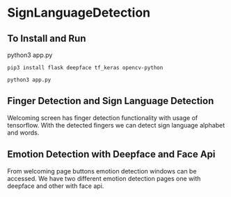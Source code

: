 # SignLanguageDetection

## To Install and Run

python3 app.py

```
pip3 install flask deepface tf_keras opencv-python
```

```
python3 app.py
```

## Finger Detection and Sign Language Detection

Welcoming screen has finger detection functionality with usage of tensorflow. With the detected fingers we can detect sign language alphabet and words.

## Emotion Detection with Deepface and Face Api

From welcoming page buttons emotion detection windows can be accessed. We have two different emotion detection pages one with deepface and other with face api.
